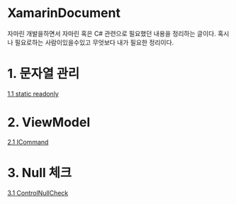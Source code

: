 # XamarinDocument
자마린 개발을하면서 자마린 혹은 C# 관련으로 필요했던 내용을 정리하는 글이다.
혹시나 필요로하는 사람이있을수있고
무엇보다 내가 필요한 정리이다.

# 1. 문자열 관리
[1.1 static readonly](https://github.com/k4keye/XamarinDocument/blob/main/1/ReadonlyString.md)

# 2. ViewModel
[2.1 ICommand](https://github.com/k4keye/XamarinDocument/blob/main/2/ICommand.md)


# 3. Null 체크
[3.1 ControlNullCheck](https://github.com/k4keye/XamarinDocument/blob/main/3/ControlNullCheck.md)
